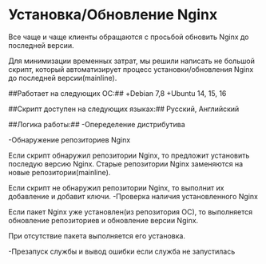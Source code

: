 # Установка/Обновление Nginx

Все чаще и чаще клиенты обращаются с просьбой обновить Nginx до последней версии.

Для минимизации временных затрат, мы решили написать не большой скрипт, который автоматизирует процесс установки/обновления Nginx до последней версии(mainline).

##Работает на следующих ОС:##
+Debian 7,8
+Ubuntu 14, 15, 16

##Скрипт доступен на следующих языках:##
Русский, Английский

##Логика работы:##
-Опеределение дистрибутива

-Обнаружение репозиториев Nginx

Если скрипт обнаружил репозитории Nginx, то предложит установить последую версию Nginx. Старые репозитории Nginx заменяются на новые репозитории(mainline).

Если скрипт не обнаружил репозитории Nginx, то выполнит их добавление и добавит ключи.
-Проверка наличия установленного Nginx

Если пакет Nginx уже установлен(из репозитория ОС), то выполняется обновление репозиториев и обновление версии Nginx. 

При отсутствие пакета выполняется его установка.

-Презапуск службы и вывод ошибки если служба не запустилась
